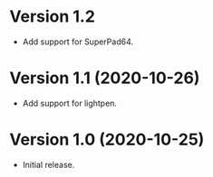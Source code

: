 # Version 1.2

- Add support for SuperPad64.

# Version 1.1 (2020-10-26)

- Add support for lightpen.


# Version 1.0 (2020-10-25)

- Initial release.

